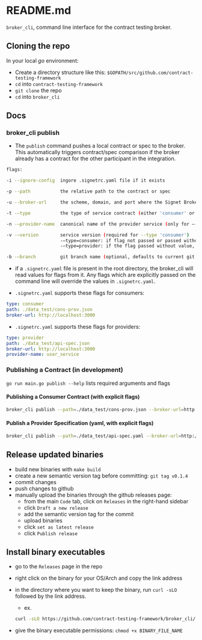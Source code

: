 # README.md

`broker_cli`, command line interface for the contract testing broker.

## Cloning the repo

In your local *go* environment:

- Create a directory structure like this:
  `$GOPATH/src/github.com/contract-testing-framework`
- `cd` into `contract-testing-framework`
- `git clone` the repo
- `cd` into `broker_cli`

## Docs

### broker_cli publish

- The `publish` command pushes a local contract or spec to the broker. This automatically triggers contract/spec comparison if the broker already has a contract for the other participant in the integration.

```bash
flags:

-i --ignore-config  ingore .signetrc.yaml file if it exists

-p --path           the relative path to the contract or spec

-u --broker-url     the scheme, domain, and port where the Signet Broker is being hosted (ex. http://localhost:3000)

-t -—type           the type of service contract (either 'consumer' or 'provider')

-n -—provider-name  canonical name of the provider service (only for —-type 'provider')

-v -—version        service version (required for --type 'consumer')
                    -—type=consumer: if flag not passed or passed without value, defaults to the git SHA of HEAD
                    -—type=provider: if the flag passed without value, defaults to git SHA

-b -—branch         git branch name (optional, defaults to current git branch)
```

- if a `.signetrc.yaml` file is present in the root directory, the broker_cli will read values for flags from it. Any flags which are explicitly passed on the command line will override the values in `.signetrc.yaml`.

- `.signetrc.yaml` supports these flags for consumers:
```yaml
type: consumer
path: ./data_test/cons-prov.json
broker-url: http://localhost:3000
```

- `.signetrc.yaml` supports these flags for providers:
```yaml
type: provider
path: ./data_test/api-spec.json
broker-url: http://localhost:3000
provider-name: user_service
```

### Publishing a Contract (in development)

`go run main.go publish --help` lists required arguments and flags

#### Publishing a Consumer Contract (with explicit flags)

```bash
broker_cli publish --path=./data_test/cons-prov.json --broker-url=http://localhost:3000 --type consumer
```

#### Publish a Provider Specification (yaml, with explicit flags)

```bash
broker_cli publish --path=./data_test/api-spec.yaml --broker-url=http://localhost:3000 --type provider --provider-name example-provider
```

## Release updated binaries

- build new binaries with `make build`
- create a new semantic version tag before committing: `git tag v0.1.4`
- commit changes
- push changes to github
- manually upload the binaries through the github releases page:
  - from the main `Code` tab, click on `Releases` in the right-hand sidebar
  - click `Draft a new release`
  - add the semantic version tag for the commit
  - upload binaries
  - click `set as latest release`
  - click `Publish release`

## Install binary executables

- go to the `Releases` page in the repo
- right click on the binary for your OS/Arch and copy the link address
- in the directory where you want to keep the binary, run `curl -sLO` followed by the link address.
  - ex.

  ```bash
  curl -sLO https://github.com/contract-testing-framework/broker_cli/releases/download/v0.1.4/broker_cli-darwin-arm64
  ```

- give the binary executable permissions: `chmod +x BINARY_FILE_NAME`
